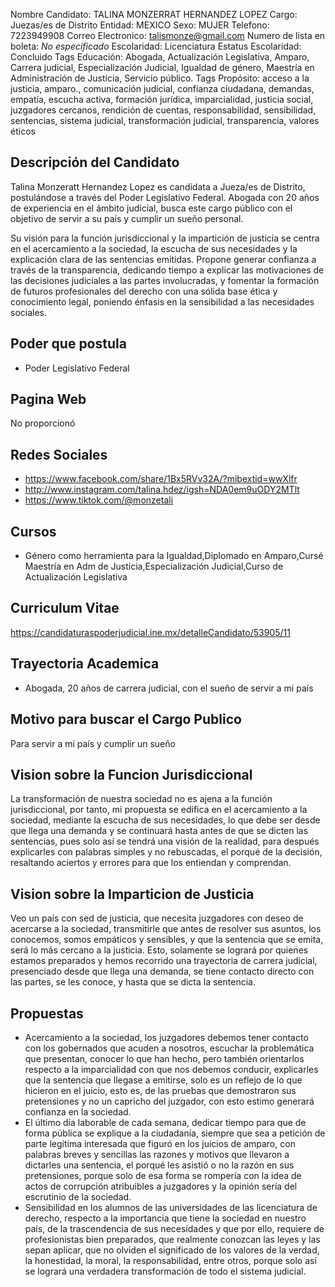 Nombre Candidato: TALINA MONZERRAT HERNANDEZ LOPEZ
Cargo: Juezas/es de Distrito
Entidad: MEXICO
Sexo: MUJER
Telefono: 7223949908
Correo Electronico: talismonze@gmail.com
Numero de lista en boleta: *No especificado*
Escolaridad: Licenciatura
Estatus Escolaridad: Concluido
Tags Educación: Abogada, Actualización Legislativa, Amparo, Carrera judicial, Especialización Judicial, Igualdad de género, Maestría en Administración de Justicia, Servicio público.
Tags Propósito: acceso a la justicia, amparo., comunicación judicial, confianza ciudadana, demandas, empatía, escucha activa, formación jurídica, imparcialidad, justicia social, juzgadores cercanos, rendición de cuentas, responsabilidad, sensibilidad, sentencias, sistema judicial, transformación judicial, transparencia, valores éticos


## Descripción del Candidato 

Talina Monzeratt Hernandez Lopez es candidata a Jueza/es de Distrito, postulándose a través del Poder Legislativo Federal. Abogada con 20 años de experiencia en el ámbito judicial, busca este cargo público con el objetivo de servir a su país y cumplir un sueño personal. 

Su visión para la función jurisdiccional y la impartición de justicia se centra en el acercamiento a la sociedad, la escucha de sus necesidades y la explicación clara de las sentencias emitidas. Propone generar confianza a través de la transparencia, dedicando tiempo a explicar las motivaciones de las decisiones judiciales a las partes involucradas, y fomentar la formación de futuros profesionales del derecho con una sólida base ética y conocimiento legal, poniendo énfasis en la sensibilidad a las necesidades sociales.


## Poder que postula

- Poder Legislativo Federal


## Pagina Web

No proporcionó


## Redes Sociales

- https://www.facebook.com/share/1Bx5RVv32A/?mibextid=wwXlfr
- http://www.instagram.com/talina.hdez/igsh=NDA0em9uODY2MTlt
- https://www.tiktok.com/@monzetali


## Cursos

- Género como herramienta para la Igualdad,Diplomado en Amparo,Cursé Maestría en Adm de Justicia,Especialización Judicial,Curso de Actualización Legislativa


## Curriculum Vitae

https://candidaturaspoderjudicial.ine.mx/detalleCandidato/53905/11


## Trayectoria Academica

- Abogada, 20 años de carrera judicial, con el sueño de servir a mi país


## Motivo para buscar el Cargo Publico

Para servir a mi país y cumplir un sueño


## Vision sobre la Funcion Jurisdiccional

La transformación de nuestra sociedad no es ajena a la función jurisdiccional, por tanto, mi propuesta se edifica en el acercamiento a la sociedad, mediante la escucha de sus necesidades, lo que debe ser desde que llega una demanda y se continuará hasta antes de que se dicten las sentencias, pues solo así se tendrá una visión de la realidad, para después explicarles con palabras simples y no rebuscadas, el porqué de la decisión, resaltando aciertos y errores para que los entiendan y comprendan.


## Vision sobre la Imparticion de Justicia

Veo un país con sed de justicia, que necesita juzgadores con deseo de acercarse a la sociedad, transmitirle que antes de resolver sus asuntos, los conocemos, somos empáticos y sensibles, y que la sentencia que se emita, será lo más cercano a la justicia. Esto, solamente se logrará por quienes estamos preparados y hemos recorrido una trayectoria de carrera judicial, presenciado desde que llega una demanda, se tiene contacto directo con las partes, se les conoce, y hasta que se dicta la sentencia.


## Propuestas

- Acercamiento a la sociedad, los juzgadores debemos tener contacto con los gobernados que acuden a nosotros, escuchar la problemática que presentan, conocer lo que han hecho, pero también orientarlos respecto a la imparcialidad con que nos debemos conducir, explicarles que la sentencia que llegase a emitirse, solo es un reflejo de lo que hicieron en el juicio, esto es, de las pruebas que demostraron sus pretensiones y no un capricho del juzgador, con esto estimo generará confianza en la sociedad.
- El último día laborable de cada semana, dedicar tiempo para que de forma pública se explique a la ciudadanía, siempre que sea a petición de parte legítima interesada que figuró en los juicios de amparo, con palabras breves y sencillas las razones y motivos que llevaron a dictarles una sentencia, el porqué les asistió o no la razón en sus pretensiones, porque solo de esa forma se rompería con la idea de actos de corrupción atribuibles a juzgadores y la opinión sería del escrutinio de la sociedad.
- Sensibilidad en los alumnos de las universidades de las licenciatura de derecho, respecto a la importancia que tiene la sociedad en nuestro país, de la trascendencia de sus necesidades y que por ello, requiere de profesionistas bien preparados, que realmente conozcan las leyes y las sepan aplicar, que no olviden el significado de los valores de la verdad, la honestidad, la moral, la responsabilidad, entre otros, porque solo así se logrará una verdadera transformación de todo el sistema judicial.

